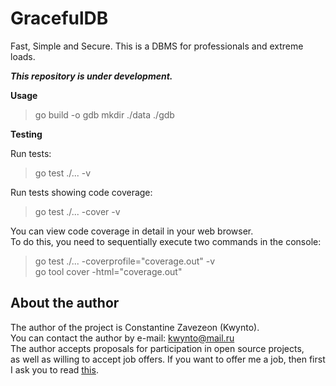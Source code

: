 # GracefulDB
Fast, Simple and Secure. 
This is a DBMS for professionals and extreme loads. 

**_This repository is under development._**

**Usage**

> go build -o gdb
> mkdir ./data
> ./gdb

**Testing**

Run tests:
> go test ./... -v

Run tests showing code coverage:
> go test ./... -cover -v

You can view code coverage in detail in your web browser.  
To do this, you need to sequentially execute two commands in the console:
> go test ./... -coverprofile="coverage.out" -v  
> go tool cover -html="coverage.out"

## About the author

The author of the project is Constantine Zavezeon (Kwynto).  
You can contact the author by e-mail: kwynto@mail.ru  
The author accepts proposals for participation in open source projects,  
as well as willing to accept job offers.
If you want to offer me a job, then first I ask you to read [this](https://github.com/Kwynto/Kwynto/blob/main/offer.md).
